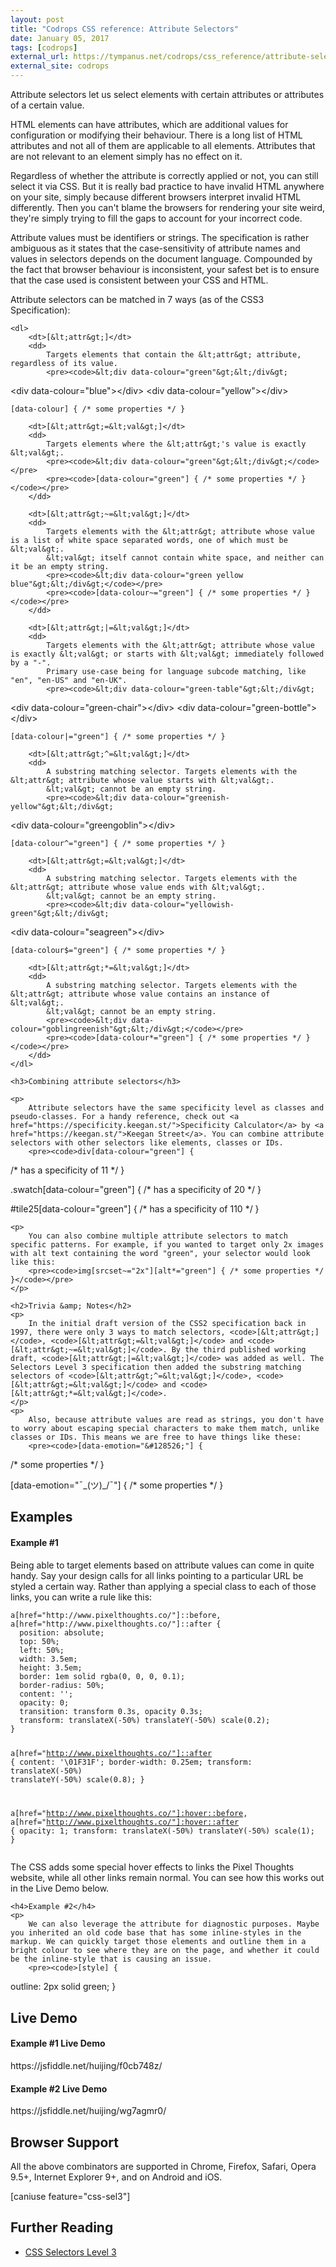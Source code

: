 ```yaml
---
layout: post
title: "Codrops CSS reference: Attribute Selectors"
date: January 05, 2017
tags: [codrops]
external_url: https://tympanus.net/codrops/css_reference/attribute-selectors/
external_site: codrops
---
```

<div class="ct-cssref-description">
    <p>
        Attribute selectors let us select elements with certain attributes or attributes of a certain value.
    </p>
    <p>
        HTML elements can have attributes, which are additional values for configuration or modifying their behaviour. There is a long list of HTML attributes and not all of them are applicable to all elements. Attributes that are not relevant to an element simply has no effect on it.
    </p>
    <p>
        Regardless of whether the attribute is correctly applied or not, you can still select it via CSS. But it is really bad practice to have invalid HTML anywhere on your site, simply because different browsers interpret invalid HTML differently. Then you can't blame the browsers for rendering your site weird, they're simply trying to fill the gaps to account for your incorrect code.
    </p>
    <p>
        Attribute values must be identifiers or strings. The specification is rather ambiguous as it states that the case-sensitivity of attribute names and values in selectors depends on the document language. Compounded by the fact that browser behaviour is inconsistent, your safest bet is to ensure that the case used is consistent between your CSS and HTML.
    </p>
    <p>
        Attribute selectors can be matched in 7 ways (as of the CSS3 Specification):
    </p>

    <dl>
        <dt>[&lt;attr&gt;]</dt>
        <dd>
            Targets elements that contain the &lt;attr&gt; attribute, regardless of its value.
            <pre><code>&lt;div data-colour="green"&gt;&lt;/div&gt;
&lt;div data-colour="blue"&gt;&lt;/div&gt;
&lt;div data-colour="yellow"&gt;&lt;/div&gt;</code></pre>
            <pre><code>[data-colour] { /* some properties */ }</code></pre>
        </dd>

        <dt>[&lt;attr&gt;=&lt;val&gt;]</dt>
        <dd>
            Targets elements where the &lt;attr&gt;'s value is exactly &lt;val&gt;.
            <pre><code>&lt;div data-colour="green"&gt;&lt;/div&gt;</code></pre>
            <pre><code>[data-colour="green"] { /* some properties */ }</code></pre>
        </dd>

        <dt>[&lt;attr&gt;~=&lt;val&gt;]</dt>
        <dd>
            Targets elements with the &lt;attr&gt; attribute whose value is a list of white space separated words, one of which must be &lt;val&gt;.
            &lt;val&gt; itself cannot contain white space, and neither can it be an empty string.
            <pre><code>&lt;div data-colour="green yellow blue"&gt;&lt;/div&gt;</code></pre>
            <pre><code>[data-colour~="green"] { /* some properties */ }</code></pre>
        </dd>

        <dt>[&lt;attr&gt;|=&lt;val&gt;]</dt>
        <dd>
            Targets elements with the &lt;attr&gt; attribute whose value is exactly &lt;val&gt; or starts with &lt;val&gt; immediately followed by a "-".
            Primary use-case being for language subcode matching, like "en", "en-US" and "en-UK".
            <pre><code>&lt;div data-colour="green-table"&gt;&lt;/div&gt;
&lt;div data-colour="green-chair"&gt;&lt;/div&gt;
&lt;div data-colour="green-bottle"&gt;&lt;/div&gt;</code></pre>
            <pre><code>[data-colour|="green"] { /* some properties */ }</code></pre>
        </dd>

        <dt>[&lt;attr&gt;^=&lt;val&gt;]</dt>
        <dd>
            A substring matching selector. Targets elements with the &lt;attr&gt; attribute whose value starts with &lt;val&gt;.
            &lt;val&gt; cannot be an empty string.
            <pre><code>&lt;div data-colour="greenish-yellow"&gt;&lt;/div&gt;
&lt;div data-colour="greengoblin"&gt;&lt;/div&gt;</code></pre>
            <pre><code>[data-colour^="green"] { /* some properties */ }</code></pre>
        </dd>

        <dt>[&lt;attr&gt;=&lt;val&gt;]</dt>
        <dd>
            A substring matching selector. Targets elements with the &lt;attr&gt; attribute whose value ends with &lt;val&gt;.
            &lt;val&gt; cannot be an empty string.
            <pre><code>&lt;div data-colour="yellowish-green"&gt;&lt;/div&gt;
&lt;div data-colour="seagreen"&gt;&lt;/div&gt;</code></pre>
            <pre><code>[data-colour$="green"] { /* some properties */ }</code></pre>
        </dd>

        <dt>[&lt;attr&gt;*=&lt;val&gt;]</dt>
        <dd>
            A substring matching selector. Targets elements with the &lt;attr&gt; attribute whose value contains an instance of &lt;val&gt;.
            &lt;val&gt; cannot be an empty string.
            <pre><code>&lt;div data-colour="goblingreenish"&gt;&lt;/div&gt;</code></pre>
            <pre><code>[data-colour*="green"] { /* some properties */ }</code></pre>
        </dd>
    </dl>

    <h3>Combining attribute selectors</h3>

    <p>
        Attribute selectors have the same specificity level as classes and pseudo-classes. For a handy reference, check out <a href="https://specificity.keegan.st/">Specificity Calculator</a> by <a href="https://keegan.st/">Keegan Street</a>. You can combine attribute selectors with other selectors like elements, classes or IDs.
        <pre><code>div[data-colour="green"] {
  /* has a specificity of 11 */
}

.swatch[data-colour="green"] {
  /* has a specificity of 20 */
}

#tile25[data-colour="green"] {
  /* has a specificity of 110 */
}</code></pre>
    </p>

    <p>
        You can also combine multiple attribute selectors to match specific patterns. For example, if you wanted to target only 2x images with alt text containing the word "green", your selector would look like this:
        <pre><code>img[srcset~="2x"][alt*="green"] { /* some properties */ }</code></pre>
    </p>

    <h2>Trivia &amp; Notes</h2>
    <p>
        In the initial draft version of the CSS2 specification back in 1997, there were only 3 ways to match selectors, <code>[&lt;attr&gt;]</code>, <code>[&lt;attr&gt;=&lt;val&gt;]</code> and <code>[&lt;attr&gt;~=&lt;val&gt;]</code>. By the third published working draft, <code>[&lt;attr&gt;|=&lt;val&gt;]</code> was added as well. The Selectors Level 3 specification then added the substring matching selectors of <code>[&lt;attr&gt;^=&lt;val&gt;]</code>, <code>[&lt;attr&gt;=&lt;val&gt;]</code> and <code>[&lt;attr&gt;*=&lt;val&gt;]</code>.
    </p>
    <p>
        Also, because attribute values are read as strings, you don't have to worry about escaping special characters to make them match, unlike classes or IDs. This means we are free to have things like these:
        <pre><code>[data-emotion="&#128526;"] {
  /* some properties */ 
}

[data-emotion="¯\_(&#12484;)_/¯"] {
  /* some properties */
}</code></pre>
    </p>
</div>

<div class="ct-cssref-examples">
    <h2>Examples</h2>
    <h4>Example #1</h4>
    <p>
        Being able to target elements based on attribute values can come in quite handy. Say your design calls for all links pointing to a particular URL be styled a certain way. Rather than applying a special class to each of those links, you can write a rule like this:
        <pre><code>a[href="http://www.pixelthoughts.co/"]::before,
a[href="http://www.pixelthoughts.co/"]::after {
  position: absolute;
  top: 50%;
  left: 50%;
  width: 3.5em;
  height: 3.5em;
  border: 1em solid rgba(0, 0, 0, 0.1);
  border-radius: 50%;
  content: '';
  opacity: 0;
  transition: transform 0.3s, opacity 0.3s;
  transform: translateX(-50%) translateY(-50%) scale(0.2);
}

a[href="http://www.pixelthoughts.co/"]::after {
  content: '\01F31F';
  border-width: 0.25em;
  transform: translateX(-50%) translateY(-50%) scale(0.8);
}

a[href="http://www.pixelthoughts.co/"]:hover::before,
a[href="http://www.pixelthoughts.co/"]:hover::after {
  opacity: 1;
  transform: translateX(-50%) translateY(-50%) scale(1);
}</code></pre>
        The CSS adds some special hover effects to links the Pixel Thoughts website, while all other links remain normal. You can see how this works out in the Live Demo below.
    </p>

    <h4>Example #2</h4>
    <p>
        We can also leverage the attribute for diagnostic purposes. Maybe you inherited an old code base that has some inline-styles in the markup. We can quickly target those elements and outline them in a bright colour to see where they are on the page, and whether it could be the inline-style that is causing an issue.
        <pre><code>[style] {
  outline: 2px solid green; 
}</code></pre>
    </p>
</div>

<div class="ct-cssref-demo">
    <h2>Live Demo</h2>
    <h4>Example #1 Live Demo</h4>
    https://jsfiddle.net/huijing/f0cb748z/
    <h4>Example #2 Live Demo</h4>
    https://jsfiddle.net/huijing/wg7agmr0/
</div>

<div class="ct-cssref-support">
    <h2>Browser Support</h2>
    <p>
        All the above combinators are supported in Chrome, Firefox, Safari, Opera 9.5+, Internet Explorer 9+, and on Android and iOS.
    </p>
[caniuse feature="css-sel3"]
</div>

<div class="ct-cssref-further-reading">
    <h2>Further Reading</h2>
    <ul>
        <li>
            <a href="http://www.w3.org/TR/css3-selectors/#attribute-selectors">CSS Selectors Level 3</a>
        </li>
    </ul>
</div>
